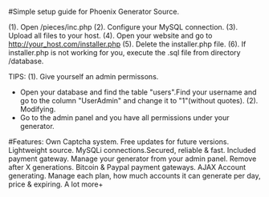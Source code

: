 #Simple setup guide for Phoenix Generator Source.

(1). Open /pieces/inc.php
(2). Configure your MySQL connection.
(3). Upload all files to your host.
(4). Open your website and go to http://your_host.com/installer.php
(5). Delete the installer.php file.
(6). If installer.php is not working for you, execute the .sql file from directory /database.


TIPS: 
(1). Give yourself an admin permissons.
 - Open your database and find the table "users".Find your username and go to the column "UserAdmin" and change it to "1"(without quotes).
(2). Modifying.
 - Go to the admin panel and you have all permissions under your generator.
 
 #Features:
Own Captcha system.
Free updates for future versions.
Lightweight source.
MySQLi connections.Secured, reliable & fast.
Included payment gateway.
Manage your generator from your admin panel.
Remove after X generations.
Bitcoin & Paypal payment gateways.
AJAX Account generating.
Manage each plan, how much accounts it can generate per day, price & expiring.
A lot more+
